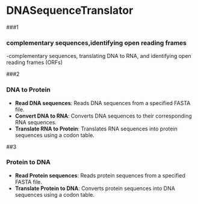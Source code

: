 # DNASequenceTranslator
###1
### complementary sequences,identifying open reading frames
-complementary sequences, translating DNA to RNA, and identifying open reading frames (ORFs) 

###2
### DNA to Protein
- **Read DNA sequences**: Reads DNA sequences from a specified FASTA file.
- **Convert DNA to RNA**: Converts DNA sequences to their corresponding RNA sequences.
- **Translate RNA to Protein**: Translates RNA sequences into protein sequences using a codon table.

##3
### Protein to DNA
- **Read Protein sequences**: Reads protein sequences from a specified FASTA file.
- **Translate Protein to DNA**: Converts protein sequences into DNA sequences using a codon table.


